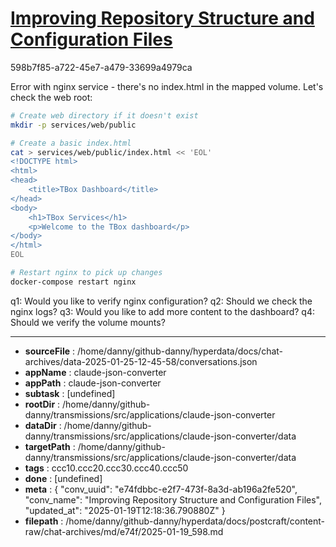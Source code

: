 # [Improving Repository Structure and Configuration Files](https://claude.ai/chat/e74fdbbc-e2f7-473f-8a3d-ab196a2fe520)

598b7f85-a722-45e7-a479-33699a4979ca

 Error with nginx service - there's no index.html in the mapped volume. Let's check the web root:

```bash
# Create web directory if it doesn't exist
mkdir -p services/web/public

# Create a basic index.html
cat > services/web/public/index.html << 'EOL'
<!DOCTYPE html>
<html>
<head>
    <title>TBox Dashboard</title>
</head>
<body>
    <h1>TBox Services</h1>
    <p>Welcome to the TBox dashboard</p>
</body>
</html>
EOL

# Restart nginx to pick up changes
docker-compose restart nginx
```

q1: Would you like to verify nginx configuration?
q2: Should we check the nginx logs?
q3: Would you like to add more content to the dashboard?
q4: Should we verify the volume mounts?

---

* **sourceFile** : /home/danny/github-danny/hyperdata/docs/chat-archives/data-2025-01-25-12-45-58/conversations.json
* **appName** : claude-json-converter
* **appPath** : claude-json-converter
* **subtask** : [undefined]
* **rootDir** : /home/danny/github-danny/transmissions/src/applications/claude-json-converter
* **dataDir** : /home/danny/github-danny/transmissions/src/applications/claude-json-converter/data
* **targetPath** : /home/danny/github-danny/transmissions/src/applications/claude-json-converter/data
* **tags** : ccc10.ccc20.ccc30.ccc40.ccc50
* **done** : [undefined]
* **meta** : {
  "conv_uuid": "e74fdbbc-e2f7-473f-8a3d-ab196a2fe520",
  "conv_name": "Improving Repository Structure and Configuration Files",
  "updated_at": "2025-01-19T12:18:36.790880Z"
}
* **filepath** : /home/danny/github-danny/hyperdata/docs/postcraft/content-raw/chat-archives/md/e74f/2025-01-19_598.md